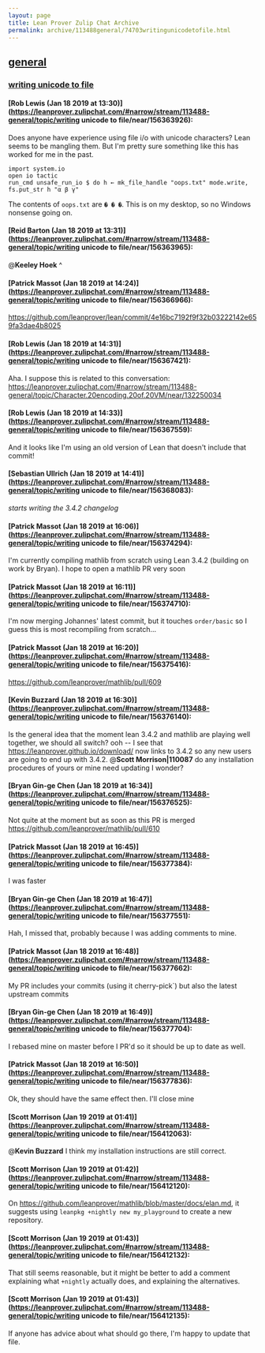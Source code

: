 ```yaml
---
layout: page
title: Lean Prover Zulip Chat Archive 
permalink: archive/113488general/74703writingunicodetofile.html
---
```


## [general](index.html)
### [writing unicode to file](74703writingunicodetofile.html)

#### [Rob Lewis (Jan 18 2019 at 13:30)](https://leanprover.zulipchat.com/#narrow/stream/113488-general/topic/writing unicode to file/near/156363926):
Does anyone have experience using file i/o with unicode characters? Lean seems to be mangling them. But I'm pretty sure something like this has worked for me in the past.
```lean
import system.io
open io tactic
run_cmd unsafe_run_io $ do h ← mk_file_handle "oops.txt" mode.write, fs.put_str h "α β γ"
```
The contents of `oops.txt` are `� � �`. This is on my desktop, so no Windows nonsense going on.

#### [Reid Barton (Jan 18 2019 at 13:31)](https://leanprover.zulipchat.com/#narrow/stream/113488-general/topic/writing unicode to file/near/156363965):
@**Keeley Hoek** ^

#### [Patrick Massot (Jan 18 2019 at 14:24)](https://leanprover.zulipchat.com/#narrow/stream/113488-general/topic/writing unicode to file/near/156366966):
https://github.com/leanprover/lean/commit/4e16bc7192f9f32b03222142e659fa3dae4b8025

#### [Rob Lewis (Jan 18 2019 at 14:31)](https://leanprover.zulipchat.com/#narrow/stream/113488-general/topic/writing unicode to file/near/156367421):
Aha. I suppose this is related to this conversation: https://leanprover.zulipchat.com/#narrow/stream/113488-general/topic/Character.20encoding.20of.20VM/near/132250034

#### [Rob Lewis (Jan 18 2019 at 14:33)](https://leanprover.zulipchat.com/#narrow/stream/113488-general/topic/writing unicode to file/near/156367559):
And it looks like I'm using an old version of Lean that doesn't include that commit!

#### [Sebastian Ullrich (Jan 18 2019 at 14:41)](https://leanprover.zulipchat.com/#narrow/stream/113488-general/topic/writing unicode to file/near/156368083):
*starts writing the 3.4.2 changelog*

#### [Patrick Massot (Jan 18 2019 at 16:06)](https://leanprover.zulipchat.com/#narrow/stream/113488-general/topic/writing unicode to file/near/156374294):
I'm currently compiling mathlib from scratch using Lean 3.4.2 (building on work by Bryan). I hope to open a mathlib PR very soon

#### [Patrick Massot (Jan 18 2019 at 16:11)](https://leanprover.zulipchat.com/#narrow/stream/113488-general/topic/writing unicode to file/near/156374710):
I'm now merging Johannes' latest commit, but it touches `order/basic` so I guess this is most recompiling from scratch...

#### [Patrick Massot (Jan 18 2019 at 16:20)](https://leanprover.zulipchat.com/#narrow/stream/113488-general/topic/writing unicode to file/near/156375416):
https://github.com/leanprover/mathlib/pull/609

#### [Kevin Buzzard (Jan 18 2019 at 16:30)](https://leanprover.zulipchat.com/#narrow/stream/113488-general/topic/writing unicode to file/near/156376140):
Is the general idea that the moment lean 3.4.2 and mathlib are playing well together, we should all switch? ooh -- I see that https://leanprover.github.io/download/ now links to 3.4.2 so any new users are going to end up with 3.4.2. @**Scott Morrison|110087** do any installation procedures of yours or mine need updating I wonder?

#### [Bryan Gin-ge Chen (Jan 18 2019 at 16:34)](https://leanprover.zulipchat.com/#narrow/stream/113488-general/topic/writing unicode to file/near/156376525):
Not quite at the moment but as soon as this PR is merged https://github.com/leanprover/mathlib/pull/610

#### [Patrick Massot (Jan 18 2019 at 16:45)](https://leanprover.zulipchat.com/#narrow/stream/113488-general/topic/writing unicode to file/near/156377384):
I was faster

#### [Bryan Gin-ge Chen (Jan 18 2019 at 16:47)](https://leanprover.zulipchat.com/#narrow/stream/113488-general/topic/writing unicode to file/near/156377551):
Hah, I missed that, probably because I was adding comments to mine.

#### [Patrick Massot (Jan 18 2019 at 16:48)](https://leanprover.zulipchat.com/#narrow/stream/113488-general/topic/writing unicode to file/near/156377662):
My PR includes your commits (using it cherry-pick`) but also the latest upstream commits

#### [Bryan Gin-ge Chen (Jan 18 2019 at 16:49)](https://leanprover.zulipchat.com/#narrow/stream/113488-general/topic/writing unicode to file/near/156377704):
I rebased mine on master before I PR'd so it should be up to date as well.

#### [Patrick Massot (Jan 18 2019 at 16:50)](https://leanprover.zulipchat.com/#narrow/stream/113488-general/topic/writing unicode to file/near/156377836):
Ok, they should have the same effect then. I'll close mine

#### [Scott Morrison (Jan 19 2019 at 01:41)](https://leanprover.zulipchat.com/#narrow/stream/113488-general/topic/writing unicode to file/near/156412063):
@**Kevin Buzzard** I think my installation instructions are still correct.

#### [Scott Morrison (Jan 19 2019 at 01:42)](https://leanprover.zulipchat.com/#narrow/stream/113488-general/topic/writing unicode to file/near/156412120):
On <https://github.com/leanprover/mathlib/blob/master/docs/elan.md>, it suggests using `leanpkg +nightly new my_playground` to create a new repository.

#### [Scott Morrison (Jan 19 2019 at 01:43)](https://leanprover.zulipchat.com/#narrow/stream/113488-general/topic/writing unicode to file/near/156412132):
That still seems reasonable, but it might be better to add a comment explaining what `+nightly` actually does, and explaining the alternatives.

#### [Scott Morrison (Jan 19 2019 at 01:43)](https://leanprover.zulipchat.com/#narrow/stream/113488-general/topic/writing unicode to file/near/156412135):
If anyone has advice about what should go there, I'm happy to update that file.

